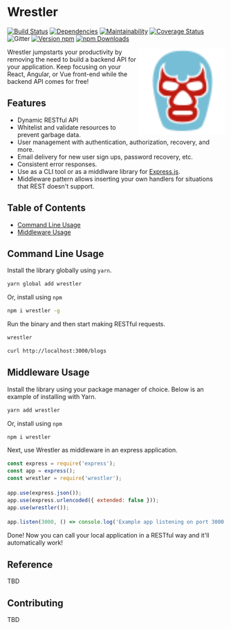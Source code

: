 # Wrestler

[![Build Status](https://img.shields.io/travis/sketchdev/wrestler/master.svg?style=flat-square)](https://travis-ci.org/sketchdev/wrestler)
[![Dependencies](https://img.shields.io/david/sketchdev/wrestler.svg?style=flat-square)](https://david-dm.org/sketchdev/wrestler)
[![Maintainability](https://api.codeclimate.com/v1/badges/8195382474536e36f321/maintainability)](https://codeclimate.com/github/sketchdev/wrestler/maintainability)
[![Coverage Status](https://coveralls.io/repos/github/sketchdev/wrestler/badge.svg?branch=master)](https://coveralls.io/github/sketchdev/wrestler?branch=master)
![Gitter](https://img.shields.io/gitter/room/wrestlerjs/wrestler.js.svg)
[![Version npm](https://img.shields.io/npm/v/wrestler.svg?style=flat-square)](https://www.npmjs.com/package/wrestler)
[![npm Downloads](https://img.shields.io/npm/dm/wrestler.svg?style=flat-square)](https://npmcharts.com/compare/wrestler?minimal=true)

<img src="https://raw.githubusercontent.com/sketchdev/wrestler/master/logo.svg" height="200px" alt="Wrestler" align="right"/>

Wrestler jumpstarts your productivity by removing the need to build a backend API for your application.
Keep focusing on your React, Angular, or Vue front-end while the backend API comes for free!

## Features

* Dynamic RESTful API
* Whitelist and validate resources to prevent garbage data.
* User management with authentication, authorization, recovery, and more.
* Email delivery for new user sign ups, password recovery, etc.
* Consistent error responses.
* Use as a CLI tool or as a middlware library for [Express.js](https://expressjs.com/).
* Middleware pattern allows inserting your own handlers for situations that REST doesn't support.

## Table of Contents

- [Command Line Usage](#command-line-usage)
- [Middleware Usage](#middlware-usage)

## Command Line Usage

Install the library globally using `yarn`.

```sh
yarn global add wrestler
```

Or, install using `npm`

```sh
npm i wrestler -g
```

Run the binary and then start making RESTful requests.

```sh
wrestler
```

```sh
curl http://localhost:3000/blogs
```


## Middleware Usage

Install the library using your package manager of choice. Below is an example of installing with Yarn.

```bash
yarn add wrestler
```

Or, install using `npm`

```sh
npm i wrestler
```

Next, use Wrestler as middleware in an express application.

```javascript
const express = require('express');
const app = express();
const wrestler = require('wrestler');

app.use(express.json());
app.use(express.urlencoded({ extended: false }));
app.use(wrestler());

app.listen(3000, () => console.log('Example app listening on port 3000!'))
```

Done! Now you can call your local application in a RESTful way and it'll automatically work!

## Reference

TBD

## Contributing

TBD
